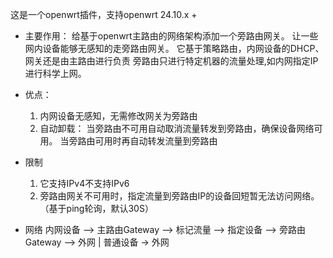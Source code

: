这是一个openwrt插件，支持openwrt 24.10.x +

- 主要作用：
  给基于openwrt主路由的网络架构添加一个旁路由网关。 让一些网内设备能够无感知的走旁路由网关。 它基于策略路由，内网设备的DHCP、网关还是由主路由进行负责
  旁路由只进行特定机器的流量处理,如内网指定IP进行科学上网。
  
- 优点： 
  1. 内网设备无感知，无需修改网关为旁路由
  2. 自动卸载： 当旁路由不可用自动取消流量转发到旁路由，确保设备网络可用。 当旁路由可用时再自动转发流量到旁路由

- 限制
  1. 它支持IPv4不支持IPv6
  2. 旁路由网关不可用时，指定流量到旁路由IP的设备回短暂无法访问网络。（基于ping轮询，默认30S）

- 网络
    内网设备   -->  主路由Gateway  -->  标记流量 --> 指定设备 -->  旁路由Gateway  -->  外网
                                           |
                                           普通设备   ->  外网
                                   
                            